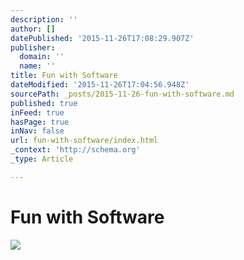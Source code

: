 ```yaml
---
description: ''
author: []
datePublished: '2015-11-26T17:08:29.907Z'
publisher:
  domain: ''
  name: ''
title: Fun with Software
dateModified: '2015-11-26T17:04:56.948Z'
sourcePath: _posts/2015-11-26-fun-with-software.md
published: true
inFeed: true
hasPage: true
inNav: false
url: fun-with-software/index.html
_context: 'http://schema.org'
_type: Article

---
```

# Fun with Software
![](https://the-grid-user-content.s3-us-west-2.amazonaws.com/c26c8695-5d34-475e-a151-7a23caf9e230.png)